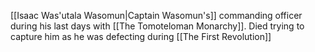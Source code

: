 [[Isaac Was'utala Wasomun|Captain Wasomun's]] commanding officer during his last days with [[The Tomoteloman Monarchy]]. Died trying to capture him as he was defecting during [[The First Revolution]]